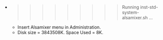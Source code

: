 * >>>>>>>>> Running inst-std-system-alsamixer.sh ...
  * Insert Alsamixer menu in Administration.
  * Disk size = 3843508K. Space Used = 8K.
